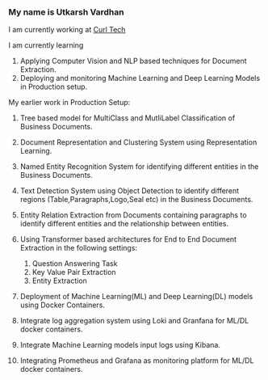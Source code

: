 ### My name is Utkarsh Vardhan

I am currently working at [Curl Tech ](https://curl.tech/)

I am currently learning

1. Applying Computer Vision and NLP based techniques for Document Extraction.
2. Deploying and monitoring Machine Learning and Deep Learning Models in Production setup.



My earlier work in Production Setup:

1.  Tree based model for MultiClass and MutliLabel Classification of Business Documents. 
2. Document Representation and Clustering System using Representation Learning.
3. Named Entity Recognition System for identifying different entities in the Business Documents. 
4. Text Detection System using Object Detection to identify different regions (Table,Paragraphs,Logo,Seal etc) in the Business Documents.
5. Entity Relation Extraction from Documents containing paragraphs to identify different entities and the relationship between entities.
6. Using Transformer based architectures for End to End Document Extraction in the following settings:
   1. Question Answering Task
   2. Key Value Pair Extraction 
   3. Entity Extraction

7. Deployment of Machine Learning(ML) and Deep Learning(DL) models using Docker Containers.
8. Integrate log aggregation system using Loki and Granfana for ML/DL docker containers.
9. Integrate Machine Learning models  input logs using Kibana.
10. Integrating Prometheus and Grafana as monitoring platform for ML/DL docker containers.



<!--
**u6yuvi/u6yuvi** is a ✨ _special_ ✨ repository because its `README.md` (this file) appears on your GitHub profile.

Here are some ideas to get you started:

- 🔭 I’m currently working on ...
- 🌱 I’m currently learning ...
- 👯 I’m looking to collaborate on ...
- 🤔 I’m looking for help with ...
- 💬 Ask me about ...
- 📫 How to reach me: ...
- 😄 Pronouns: ...
- ⚡ Fun fact: ...
-->

